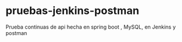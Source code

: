 # pruebas-jenkins-postman
Prueba continuas de api hecha en spring boot , MySQL, en Jenkins y postman 
